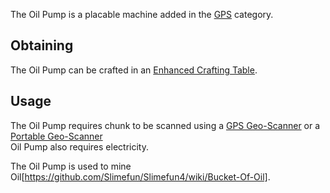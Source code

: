 The Oil Pump is a placable machine added in the [GPS](https://github.com/Slimefun/Slimefun4/wiki/GPS) category.

## Obtaining
The Oil Pump can be crafted in an [Enhanced Crafting Table](https://github.com/Slimefun/Slimefun4/wiki/Enhanced-Crafting-Table).

## Usage
The Oil Pump requires chunk to be scanned using a [GPS Geo-Scanner](https://github.com/Slimefun/Slimefun4/wiki/GPS-Geo-Scanner) or a [Portable Geo-Scanner](https://github.com/Slimefun/Slimefun4/wiki/Portable-Geo-Scanner)
</br> Oil Pump also requires electricity.

The Oil Pump is used to mine Oil[https://github.com/Slimefun/Slimefun4/wiki/Bucket-Of-Oil].
